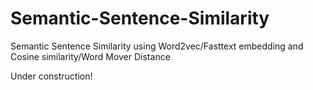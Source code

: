 # Semantic-Sentence-Similarity

Semantic Sentence Similarity using Word2vec/Fasttext embedding and Cosine similarity/Word Mover Distance

Under construction!
